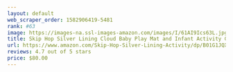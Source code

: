 ```yaml
---
layout: default 
﻿web_scraper_order: 1582906419-5481
rank: #63
image: https://images-na.ssl-images-amazon.com/images/I/61AI9Ics63L.jpg
title: Skip Hop Silver Lining Cloud Baby Play Mat and Infant Activity Gym, Multi-Color Celestial Theme
url: https://www.amazon.com/Skip-Hop-Silver-Lining-Activity/dp/B01G1JQXMW/ref=zg_mw_baby-products_63?_encoding=UTF8&psc=1&refRID=DDWM5Y6YAF3RS98T1NAA
reviews: 4.7 out of 5 stars
price: $80.00 
---
```

